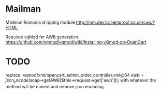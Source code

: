 Mailman
=======

Mailman Romania shipping module
http://mm.dev4.clientproof.co.uk/cws/?HTML

Requires vqMod for AWB generation.
https://github.com/vqmod/vqmod/wiki/Installing-vQmod-on-OpenCart

TODO
====
replace: vqmod/xml/opencart_admin_order_controller.xml@64
$awb = json_encode($soap->getAWB($this->request->get['awb']));
with whatever the method will be named and remove json encoding
